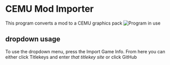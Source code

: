 # CEMU Mod Importer
 This program converts a mod to a CEMU graphics pack
 ![Program in use](https://github.com/mrbob312/CEMU-Mod-Importer/blob/master/Github_Images/program.png?raw=true)
## dropdown usage
To use the dropdown menu, press the Import Game Info. From here you can either click Titlekeys and enter *that titlekey site* or click GitHub
